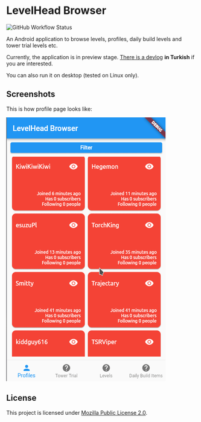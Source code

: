 # LevelHead Browser

![GitHub Workflow Status](https://img.shields.io/github/workflow/status/erayerdin/levelheadbrowser/test?style=flat-square)

An Android application to browse levels, profiles, daily build levels and tower trial levels etc.

Currently, the application is in preview stage. [There is a devlog](https://www.youtube.com/watch?v=P9ChYHl8gdE&list=PLbJe7nxsM6nXbQnq1gq8DCw878A6FA-zb) **in Turkish** if you are interested.

You can also run it on desktop (tested on Linux only).

## Screenshots

This is how profile page looks like:

![](screenshots/profilespage.gif)

## License

This project is licensed under [Mozilla Public License 2.0](https://www.mozilla.org/en-US/MPL/2.0/).
